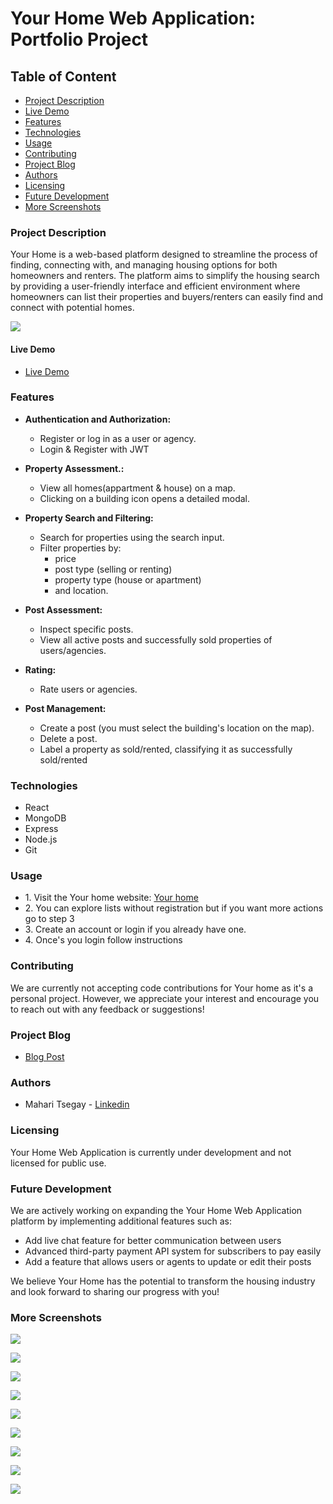 # Your Home Web Application: Portfolio Project

## Table of Content
* [Project Description](#Project-Description)
* [Live Demo](#Live-Demo)
* [Features](#Features)
* [Technologies](#Technologies)
* [Usage](#Usage)
* [Contributing](#Contributing)
* [Project Blog](#Project-Blog)
* [Authors](#Authors)
* [Licensing](#Licensing)
* [Future Development](#Future-Development)
* [More Screenshots](More-Screenshots)

### Project Description

Your Home is a web-based platform designed to streamline the process of finding, connecting with, and managing housing options for both homeowners and renters. The platform aims to simplify the housing search by providing a user-friendly interface and efficient environment where homeowners can list their properties and buyers/renters can easily find and connect with potential homes.

![](https://github.com/mahari9/Your-home/blob/master/screenshot/Urhome-landing-page.png)

#### Live Demo
* [Live Demo](https://mahari9.github.io/ "Live Demo")

### Features
* **Authentication and Authorization:**
    * Register or log in as a user or agency.
    * Login & Register with JWT

* **Property Assessment.:**
    * View all homes(appartment & house) on a map.
    * Clicking on a building icon opens a detailed modal.

* **Property Search and Filtering:**
    * Search for properties using the search input.
    * Filter properties by:
      * price
      * post type (selling or renting)
      * property type (house or apartment)
      * and location.

* **Post Assessment:**
    * Inspect specific posts.
    * View all active posts and successfully sold properties of users/agencies.

* **Rating:**
    * Rate users or agencies.

* **Post Management:**
    * Create a post (you must select the building's location on the map).
    * Delete a post.
    * Label a property as sold/rented, classifying it as successfully sold/rented

### Technologies
* React
* MongoDB
* Express
* Node.js
* Git

### Usage
* 1\. Visit the Your home website: [Your home](https://mahari9.github.io/ "Your home")
* 2\. You can explore lists without registration but if you want more actions go to step 3
* 3\. Create an account or login if you already have one.
* 4\. Once's you login follow instructions

### Contributing

We are currently not accepting code contributions for Your home as it's a personal project. However, we appreciate your interest and encourage you to reach out with any feedback or suggestions!

### Project Blog 
* [Blog Post](https://medium.com/@mahari9/your-home "Blog Post")

### Authors

* Mahari Tsegay - [Linkedin](https://www.linkedin.com/in/mahari-tsegay-22376524a?utm_source=share&utm_campaign=share_via&utm_content=profile&utm_medium=android_app "Linkedin")

### Licensing

Your Home Web Application is currently under development and not licensed for public use. 

### Future Development

We are actively working on expanding the Your Home Web Application platform by implementing additional features such as:

* Add live chat feature for better communication between users
* Advanced third-party payment API system for subscribers to pay easily
* Add a feature that allows users or agents to update or edit their posts

We believe Your Home has the potential to transform the housing industry and look forward to sharing our progress with you!

### More Screenshots

![](https://github.com/mahari9/Your-home/blob/master/screenshot/Urhome-dashboard.png)

![](https://github.com/mahari9/Your-home/blob/master/screenshot/Urhome-register.png)

![](https://github.com/mahari9/Your-home/blob/master/screenshot/Urhome-explore-lists.png)

![](https://github.com/mahari9/Your-home/blob/master/screenshot/Urhome-modal.png)

![](https://github.com/mahari9/Your-home/blob/master/screenshot/Urhome-createpost.png)

![](https://github.com/mahari9/Your-home/blob/master/screenshot/Urhome-createpost1.png)

![](https://github.com/mahari9/Your-home/blob/master/screenshot/Urhome-profile.png)

![](https://github.com/mahari9/Your-home/blob/master/screenshot/Urhome-post-info.png)

![](https://github.com/mahari9/Your-home/blob/master/screenshot/Urhome-rate-profile.png)